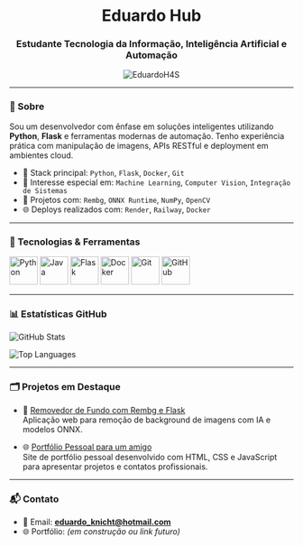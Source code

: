 <h1 align="center">Eduardo Hub</h1>
<h3 align="center">Estudante Tecnologia da Informação, Inteligência Artificial e Automação</h3>

<p align="center">
  <img src="https://komarev.com/ghpvc/?username=EduardoH4S&label=Profile%20views&color=0e75b6&style=flat" alt="EduardoH4S" />
</p>

---

### 🧩 Sobre

Sou um desenvolvedor com ênfase em soluções inteligentes utilizando **Python**, **Flask** e ferramentas modernas de automação. Tenho experiência prática com manipulação de imagens, APIs RESTful e deployment em ambientes cloud.

- 🔧 Stack principal: `Python`, `Flask`, `Docker`, `Git`
- 🧠 Interesse especial em: `Machine Learning`, `Computer Vision`, `Integração de Sistemas`
- 🧪 Projetos com: `Rembg`, `ONNX Runtime`, `NumPy`, `OpenCV`
- 🌐 Deploys realizados com: `Render`, `Railway`, `Docker`

---

### 🚀 Tecnologias & Ferramentas

<p align="left">
  <img src="https://cdn.jsdelivr.net/gh/devicons/devicon/icons/python/python-original.svg" width="50" title="Python"/>
  <img src="https://cdn.jsdelivr.net/gh/devicons/devicon/icons/java/java-original.svg" width="50" title="Java"/>
  <img src="https://cdn.jsdelivr.net/gh/devicons/devicon/icons/flask/flask-original.svg" width="50" title="Flask"/>
  <img src="https://cdn.jsdelivr.net/gh/devicons/devicon/icons/docker/docker-original.svg" width="50" title="Docker"/>
  <img src="https://cdn.jsdelivr.net/gh/devicons/devicon/icons/git/git-original.svg" width="50" title="Git"/>
  <img src="https://cdn.jsdelivr.net/gh/devicons/devicon/icons/github/github-original.svg" width="50" title="GitHub"/>
</p>

---

### 📊 Estatísticas GitHub

<p align="left">
  <img src="https://github-readme-stats.vercel.app/api?username=EduardoH4S&show_icons=true&theme=github_dark&count_private=true" alt="GitHub Stats" />
</p>

<p align="left">
  <img src="https://github-readme-stats.vercel.app/api/top-langs/?username=EduardoH4S&layout=compact&theme=github_dark" alt="Top Languages" />
</p>

---

### 🗂 Projetos em Destaque

- 🎯 [Removedor de Fundo com Rembg e Flask](https://github.com/EduardoH4S/removedor-fundo)  
  Aplicação web para remoção de background de imagens com IA e modelos ONNX.

- 🌐 [Portfólio Pessoal para um amigo](https://github.com/EduardoH4S/portfolio)  
  Site de portfólio pessoal desenvolvido com HTML, CSS e JavaScript para apresentar projetos e contatos profissionais.

---

### 📬 Contato

- 📧 Email: **eduardo_knicht@hotmail.com**
- 🌐 Portfólio: *(em construção ou link futuro)*

